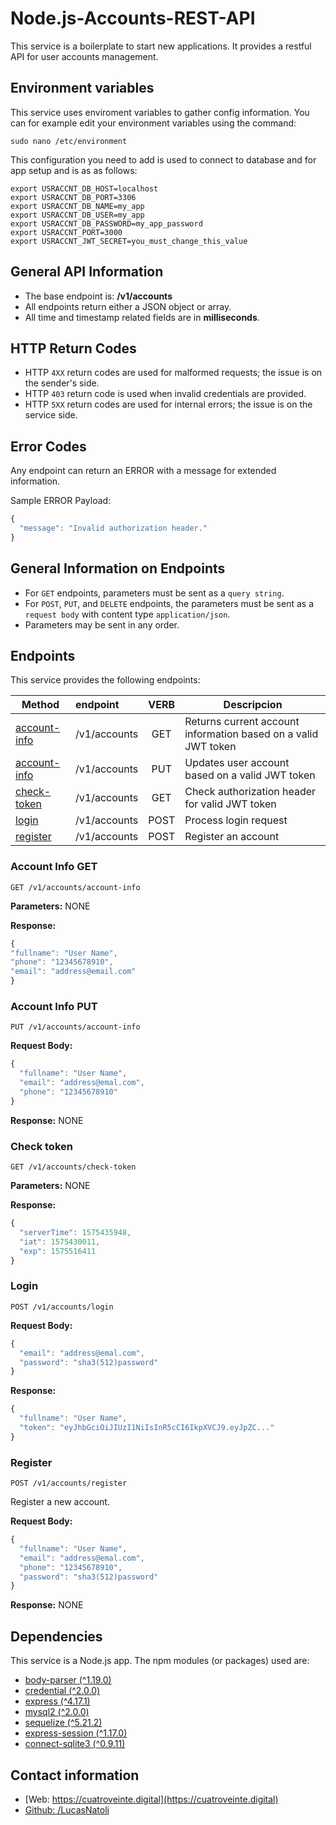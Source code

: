 # Node.js-Accounts-REST-API

This service is a boilerplate to start new applications. It provides a
restful API for user accounts management.


## Environment variables

This service uses enviroment variables to gather config information. You can for example edit your environment variables using the command:

```
sudo nano /etc/environment
```

This configuration you need to add is used to connect to database and for app setup and is as as follows:

```
export USRACCNT_DB_HOST=localhost
export USRACCNT_DB_PORT=3306
export USRACCNT_DB_NAME=my_app
export USRACCNT_DB_USER=my_app
export USRACCNT_DB_PASSWORD=my_app_password
export USRACCNT_PORT=3000
export USRACCNT_JWT_SECRET=you_must_change_this_value
```


## General API Information
* The base endpoint is: **/v1/accounts**
* All endpoints return either a JSON object or array.
* All time and timestamp related fields are in **milliseconds**.

## HTTP Return Codes

* HTTP `4XX` return codes are used for malformed requests;
  the issue is on the sender's side.
* HTTP `403` return code is used when invalid credentials are provided.
* HTTP `5XX` return codes are used for internal errors; the issue is on
  the service side.
  
## Error Codes
Any endpoint can return an ERROR with a message for extended information.

Sample ERROR Payload:
```javascript
{
  "message": "Invalid authorization header."
}
```

## General Information on Endpoints
* For `GET` endpoints, parameters must be sent as a `query string`.
* For `POST`, `PUT`, and `DELETE` endpoints, the parameters must be sent as a `request body` with content type
  `application/json`. 
* Parameters may be sent in any order.

## Endpoints

This service provides the following endpoints:

| Method       | endpoint      | VERB  | Descripcion         |
| ------------ |:------------- | :---: | --------------------|
| [account-info](#account-info-get) | /v1/accounts  | GET   | Returns current account information based on a valid JWT token |
| [account-info](#account-info-put) | /v1/accounts  | PUT   | Updates user account based on a valid JWT token |
| [check-token](#check-token)  | /v1/accounts  | GET   | Check authorization header for valid JWT token |
| [login](#login)        | /v1/accounts  | POST  | Process login request |
| [register](#register)     | /v1/accounts  | POST  | Register an account |

### Account Info GET
```
GET /v1/accounts/account-info
```

**Parameters:**
NONE

**Response:**
```javascript
{
"fullname": "User Name",
"phone": "12345678910",
"email": "address@email.com"
}
```

### Account Info PUT
```
PUT /v1/accounts/account-info
```

**Request Body:**
```javascript
{
  "fullname": "User Name",
  "email": "address@emal.com",
  "phone": "12345678910"
}
```

**Response:**
NONE

### Check token
```
GET /v1/accounts/check-token
```

**Parameters:**
NONE

**Response:**
```javascript
{
  "serverTime": 1575435948,
  "iat": 1575430011,
  "exp": 1575516411
}
```

### Login
```
POST /v1/accounts/login
```
**Request Body:**
```javascript
{
  "email": "address@emal.com",
  "password": "sha3(512)password"
}
```

**Response:**
```javascript
{
  "fullname": "User Name",
  "token": "eyJhbGciOiJIUzI1NiIsInR5cCI6IkpXVCJ9.eyJpZC..."
}
```

### Register
```
POST /v1/accounts/register
```
Register a new account.

**Request Body:**
```javascript
{
  "fullname": "User Name",
  "email": "address@emal.com",
  "phone": "12345678910",
  "password": "sha3(512)password"
}
```

**Response:**
NONE


## Dependencies 

This service is a Node.js app. The npm modules (or packages) used are:

* [body-parser (^1.19.0)](https://www.npmjs.com/package/body-parser)
* [credential (^2.0.0)](https://www.npmjs.com/package/credential)
* [express (^4.17.1)](https://www.npmjs.com/package/express)
* [mysql2 (^2.0.0)](https://www.npmjs.com/package/mysql2)
* [sequelize (^5.21.2)](https://sequelize.org/)
* [express-session (^1.17.0)](https://www.npmjs.com/package/express-session)
* [connect-sqlite3 (^0.9.11)](https://www.npmjs.com/package/connect-sqlite3)
## Contact information

* [Web: https://cuatroveinte.digital](https://cuatroveinte.digital)
* [Github: /LucasNatoli](https://github.com/LucasNatoli)
